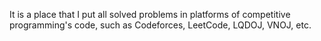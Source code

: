 It is a place that I put all solved problems in platforms of competitive programming's code, such as Codeforces, LeetCode, LQDOJ, VNOJ, etc.
